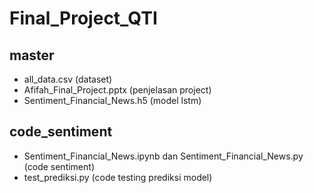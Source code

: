 # Final_Project_QTI

## master
- all_data.csv (dataset)
- Afifah_Final_Project.pptx (penjelasan project)
- Sentiment_Financial_News.h5 (model lstm)

## code_sentiment
- Sentiment_Financial_News.ipynb dan Sentiment_Financial_News.py (code sentiment)
- test_prediksi.py (code testing prediksi model)
